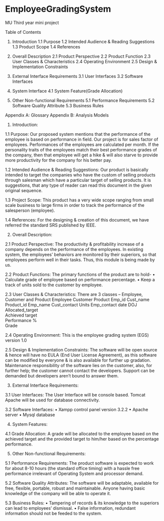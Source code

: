# EmployeeGradingSystem
MU Third year mini project

Table of Contents
1.	Introduction
1.1	Purpose
1.2	Intended Audience & Reading Suggestions
1.3	Product Scope
1.4	References

2.	Overall Description
2.1	Product Perspective
2.2	Product Function
2.3	User Classes & Characteristics
2.4	Operating Environment
2.5	Design & Implementation Constraints

3.	External  Interface Requirements
3.1	User Interfaces
3.2	Software Interfaces

4.	System Interface
4.1	System Feature(Grade Allocation)

5.	Other Non-functional Requirements
5.1	Performance Requirements
5.2	Software Quality Attribute
5.3	Business Rules

Appendix A: Glossary
Appendix B: Analysis Models


1.	Introduction:

1.1	Purpose:
       Our proposed system mentions that the performance of the employee is based on performance in field.  Our project is for sales factor of employees.  Performances of the employees are calculated per month.  If the personality traits of the employees match their best performance grades of the company, then that employee will get a hike & will also starve to provide more productivity for the company for his better pay.

1.2	Intended Audience & Reading Suggestions:
       Our product is basically intended to target the companies who have the custom of selling products through salesman which have a particular target of selling products.  It is suggestions, that any type of reader can read this document in the given original sequence.

1.3	Project Scope:
      This product has a very wide scope ranging from small scale business to large firms in order to track the performance of the salesperson (employee).

1.4	References:
                              For the designing & creation of this document, we have referred the standard SRS published by IEEE.


2.	Overall Description:

2.1	Product Perspective:
        The productivity & profitability increase of a company depends on the performance of the employees.  In existing system, the employees’ behaviors are monitored by their superiors, so that employees perform well in their tasks.  Thus, this module is being made by us.

2.2	Product Functions:
        The primary functions of the product are to hold-
•	Calculate grade of employee based on performance percentage.
•	Keep a track of units sold to the customer by employee.

2.3	User Classes & Characteristics:
  There are 3 classes – Employee, Customer and Product
      Employee	Customer	Product
      Emp_id	Cust_name	Product_id
      Emp_name	Cust_contact	Units
      Emp_contact		date
      DOJ		
      Allocated_target		
      Achieved target		
      Performance %		
      Grade
      
2.4	Operating Environment:
       This is the employee grading system (EGS) version 1.0 

2.5	Design  & Implementation Constraints:
       The software will be open source & hence will have no EULA (End User License Agreement), as this software can be modified by everyone & is also available for further up gradation.  Maintenance responsibility of the software lies on the customer, also, for further help; the customer cannot contact the developers.  Support can be demanded but developers aren’t bound to answer them.  

3.	External Interface Requirements:

3.1	User Interfaces:
      The User Interface will be console based.  Tomcat Apache will be used for database connectivity.

3.2	Software Interfaces:
•	Xampp control panel version 3.2.2
•	Apache server
•	Mysql database

4.	System Features:

4.1	Grade Allocation:
          A grade will be allocated to the employee based on the achieved target and the provided target to him/her based on the percentage performance.


5.	Other Non-functional Requirements:

5.1	Performance Requirements:
              The product software is expected to work for about 8-10 hours (the standard office timing) with a hassle free performance irrelevant of Operating System and processor demand.

5.2	Software Quality Attributes:
              The software will be adaptable, available for free, flexible, portable, robust and maintainable.  Anyone having basic knowledge of the company will be able to operate it.

5.3	Business Rules:
•	Tampering of records & its knowledge to the superiors can lead to employees’ dismissal.
•	False information, redundant information should not be feeded to the system.
